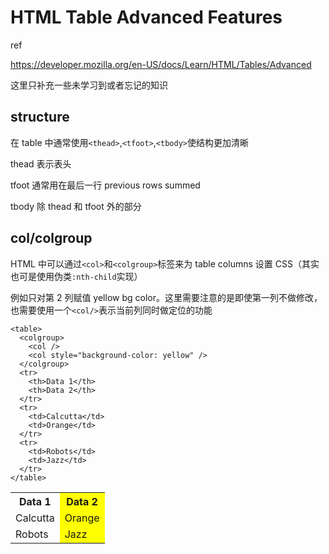 # HTML Table Advanced Features

ref

https://developer.mozilla.org/en-US/docs/Learn/HTML/Tables/Advanced

这里只补充一些未学习到或者忘记的知识

## structure

在 table 中通常使用`<thead>`,`<tfoot>`,`<tbody>`使结构更加清晰

thead 表示表头

tfoot 通常用在最后一行 previous rows summed

tbody 除 thead 和 tfoot 外的部分

## col/colgroup

HTML 中可以通过`<col>`和`<colgroup>`标签来为 table columns 设置 CSS（其实也可是使用伪类`:nth-child`实现）

例如只对第 2 列赋值 yellow bg color。这里需要注意的是即使第一列不做修改，也需要使用一个`<col/>`表示当前列同时做定位的功能

```
<table>
  <colgroup>
    <col />
    <col style="background-color: yellow" />
  </colgroup>
  <tr>
    <th>Data 1</th>
    <th>Data 2</th>
  </tr>
  <tr>
    <td>Calcutta</td>
    <td>Orange</td>
  </tr>
  <tr>
    <td>Robots</td>
    <td>Jazz</td>
  </tr>
</table>
```

<table>
  <colgroup>
    <col />
    <col style="background-color: yellow" />
  </colgroup>
  <tr>
    <th>Data 1</th>
    <th>Data 2</th>
  </tr>
  <tr>
    <td>Calcutta</td>
    <td>Orange</td>
  </tr>
  <tr>
    <td>Robots</td>
    <td>Jazz</td>
  </tr>
</table>

